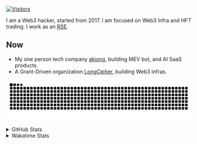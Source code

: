 <!-- markdownlint-disable MD041 MD010 MD033 -->
[![Visitors](https://api.visitorbadge.io/api/daily?path=Akagi201%2FAkagi201&label=Visitors%20Today&countColor=%2337d67a)](https://visitorbadge.io/status?path=Akagi201%2FAkagi201)

I am a Web3 hacker, started from 2017. I am focused on Web3 Infra and HFT trading.
I work as an [RSE](https://us-rse.org/about/what-is-an-rse/).

## Now

* My one person tech company [akjong](https://github.com/akjong), building MEV bot, and AI SaaS products.
* A Grant-Driven organization [LongCipher](https://github.com/longcipher), building Web3 infras.

[![github contribution grid snake animation](https://raw.githubusercontent.com/Akagi201/Akagi201/output/github-contribution-grid-snake.svg#gh-light-mode-only)](https://github.com/Akagi201)

<details>
<summary>GitHub Stats</summary>
  <a href="https://github.com/Akagi201"><img alt="Profile Detail" src="https://raw.githubusercontent.com/Akagi201/Akagi201/master/profile-summary-card-output/dracula/0-profile-details.svg" /></a>
  <a href="https://github.com/Akagi201"><img alt="Github Stats" src="https://raw.githubusercontent.com/Akagi201/Akagi201/master/profile-summary-card-output/dracula/3-stats.svg" /></a>
  <a href="https://github.com/Akagi201"><img alt="Lang By Commits" src="https://raw.githubusercontent.com/Akagi201/Akagi201/master/profile-summary-card-output/dracula/2-most-commit-language.svg" /></a>
</details>

<details>
<summary>Wakatime Stats</summary>
<br>

<!--START_SECTION:waka-->

```txt
From: 19 February 2025 - To: 26 February 2025

Total Time: 30 hrs 34 mins

Other              17 hrs 11 mins  ██████████████░░░░░░░░░░░   56.20 %
Rust               5 hrs 56 mins   █████░░░░░░░░░░░░░░░░░░░░   19.46 %
TOML               2 hrs 39 mins   ██▒░░░░░░░░░░░░░░░░░░░░░░   08.67 %
sh                 1 hr 41 mins    █▒░░░░░░░░░░░░░░░░░░░░░░░   05.55 %
Python             54 mins         ▓░░░░░░░░░░░░░░░░░░░░░░░░   02.96 %
Git Config         28 mins         ▒░░░░░░░░░░░░░░░░░░░░░░░░   01.55 %
Markdown           27 mins         ▒░░░░░░░░░░░░░░░░░░░░░░░░   01.47 %
XML                21 mins         ▒░░░░░░░░░░░░░░░░░░░░░░░░   01.15 %
YAML               13 mins         ▒░░░░░░░░░░░░░░░░░░░░░░░░   00.75 %
TypeScript         8 mins          ░░░░░░░░░░░░░░░░░░░░░░░░░   00.49 %
```

<!--END_SECTION:waka-->

</details>
